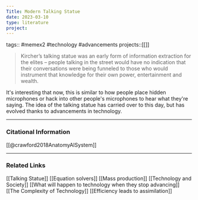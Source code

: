 ```yaml
---
Title: Modern Talking Statue
date: 2023-03-10
type: literature
project:
---
```

tags:: #memex2 #technology #advancements 
projects::[[]]

> Kircher’s talking statue was an early form of information extraction for the elites – people talking in the street would have no indication that their conversations were being funneled to those who would instrument that knowledge for their own power, entertainment and wealth.

It's interesting that now, this is similar to how people place hidden microphones or hack into other people's microphones to hear what they're saying. The idea of the talking statue has carried over to this day, but has evolved thanks to advancements in technology.

---
### Citational Information

[[@crawford2018AnatomyAISystem]]

---

### Related Links

[[Talking Statue]]
[[Equation solvers]]
[[Mass production]]
[[Technology and Society]]
[[What will happen to technology when they stop advancing]]
[[The Complexity of Technology]]
[[Efficiency leads to assimilation]]